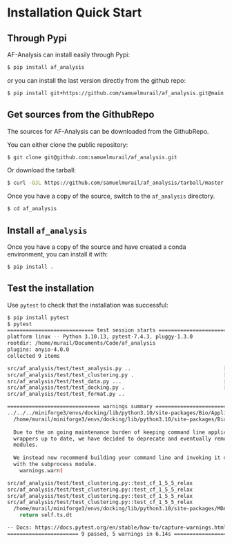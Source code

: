 # Installation Quick Start

## Through Pypi

AF-Analysis can install easily through Pypi:

```bash
$ pip install af_analysis
```

or you can install the last version directly from the github repo:

```bash
$ pip install git+https://github.com/samuelmurail/af_analysis.git@main
```

## Get sources from the GithubRepo

The sources for AF-Analysis can be downloaded from the GithubRepo.

You can either clone the public repository:

```bash
$ git clone git@github.com:samuelmurail/af_analysis.git
```

Or download the tarball:

```bash
$ curl -OJL https://github.com/samuelmurail/af_analysis/tarball/master
```

Once you have a copy of the source, switch to the `af_analysis` directory.

```bash
$ cd af_analysis
```

##  Install `af_analysis`

Once you have a copy of the source and have created a conda environment, you can install it with:

```bash
$ pip install .
```

## Test the installation

Use `pytest` to check that the installation was successful:

```bash
$ pip install pytest
$ pytest
============================ test session starts =============================
platform linux -- Python 3.10.13, pytest-7.4.3, pluggy-1.3.0
rootdir: /home/murail/Documents/Code/af_analysis
plugins: anyio-4.0.0
collected 9 items                                                            

src/af_analysis/test/test_analysis.py ..                              [ 22%]
src/af_analysis/test/test_clustering.py .                             [ 33%]
src/af_analysis/test/test_data.py ...                                 [ 66%]
src/af_analysis/test/test_docking.py .                                [ 77%]
src/af_analysis/test/test_format.py ..                                [100%]

============================== warnings summary ==============================
../../../miniforge3/envs/docking/lib/python3.10/site-packages/Bio/Application/__init__.py:40
  /home/murail/miniforge3/envs/docking/lib/python3.10/site-packages/Bio/Application/__init__.py:40: BiopythonDeprecationWarning: The Bio.Application modules and modules relying on it have been deprecated.
  
  Due to the on going maintenance burden of keeping command line application
  wrappers up to date, we have decided to deprecate and eventually remove these
  modules.
  
  We instead now recommend building your command line and invoking it directly
  with the subprocess module.
    warnings.warn(

src/af_analysis/test/test_clustering.py::test_cf_1_5_5_relax
src/af_analysis/test/test_clustering.py::test_cf_1_5_5_relax
src/af_analysis/test/test_clustering.py::test_cf_1_5_5_relax
src/af_analysis/test/test_clustering.py::test_cf_1_5_5_relax
  /home/murail/miniforge3/envs/docking/lib/python3.10/site-packages/MDAnalysis/coordinates/base.py:725: UserWarning: Reader has no dt information, set to 1.0 ps
    return self.ts.dt

-- Docs: https://docs.pytest.org/en/stable/how-to/capture-warnings.html
======================= 9 passed, 5 warnings in 6.14s ========================
```